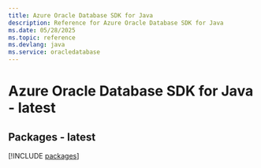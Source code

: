 ```yaml
---
title: Azure Oracle Database SDK for Java
description: Reference for Azure Oracle Database SDK for Java
ms.date: 05/28/2025
ms.topic: reference
ms.devlang: java
ms.service: oracledatabase
---
```

# Azure Oracle Database SDK for Java - latest
## Packages - latest
[!INCLUDE [packages](oracle-database-index.md)]